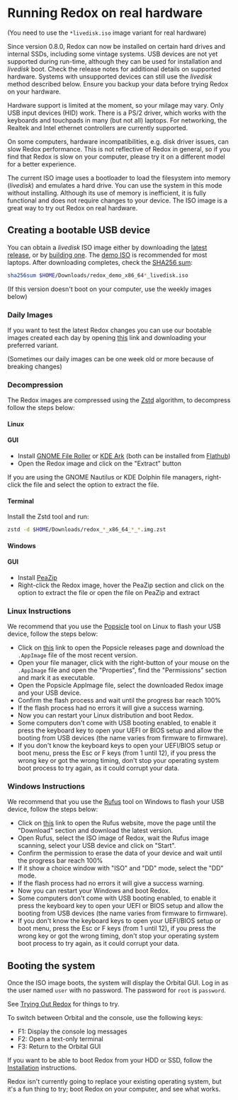 # Running Redox on real hardware

(You need to use the `*livedisk.iso` image variant for real hardware)

Since version 0.8.0, Redox can now be installed on certain hard drives and internal SSDs, including some vintage systems. USB devices are not yet supported during run-time, although they can be used for installation and *livedisk* boot. Check the release notes for additional details on supported hardware. Systems with unsupported devices can still use the *livedisk* method described below. Ensure you backup your data before trying Redox on your hardware.

Hardware support is limited at the moment, so your milage may vary. Only USB input devices (HID) work. There is a PS/2 driver, which works with the keyboards and touchpads in many (but not all) laptops. For networking, the Realtek and Intel ethernet controllers are currently supported.

On some computers, hardware incompatibilities, e.g. disk driver issues, can slow Redox performance. This is not reflective of Redox in general, so if you find that Redox is slow on your computer, please try it on a different model for a better experience.

The current ISO image uses a bootloader to load the filesystem into memory (*livedisk*) and emulates a hard drive. You can use the system in this mode without installing. Although its use of memory is inefficient, it is fully functional and does not require changes to your device. The ISO image is a great way to try out Redox on real hardware. 

## Creating a bootable USB device

You can obtain a *livedisk* ISO image either by downloading the [latest release](https://static.redox-os.org/releases/0.8.0/x86_64/), or by [building one](./ch02-05-building-redox.md). The [demo ISO](https://static.redox-os.org/releases/0.8.0/x86_64/redox_demo_x86_64_2022-11-23_638_livedisk.iso) is recommended for most laptops. After downloading completes, check the [SHA256 sum](https://static.redox-os.org/releases/0.8.0/x86_64/SHA256SUM):

```sh
sha256sum $HOME/Downloads/redox_demo_x86_64*_livedisk.iso
```

(If this version doesn't boot on your computer, use the weekly images below)

### Daily Images

If you want to test the latest Redox changes you can use our bootable images created each day by opening [this](https://static.redox-os.org/img) link and downloading your preferred variant.

(Sometimes our daily images can be one week old or more because of breaking changes)

### Decompression

The Redox images are compressed using the [Zstd](https://github.com/facebook/zstd) algorithm, to decompress follow the steps below:

#### Linux

#### GUI

- Install [GNOME File Roller](https://gitlab.gnome.org/GNOME/file-roller) or [KDE Ark](https://apps.kde.org/ark/) (both can be installed from [Flathub](https://flathub.org/))
- Open the Redox image and click on the "Extract" button

If you are using the GNOME Nautilus or KDE Dolphin file managers, right-click the file and select the option to extract the file.

#### Terminal

Install the Zstd tool and run:

```sh
zstd -d $HOME/Downloads/redox_*_x86_64_*_*.img.zst
```

#### Windows

#### GUI

- Install [PeaZip](https://peazip.github.io/)
- Right-click the Redox image, hover the PeaZip section and click on the option to extract the file or open the file on PeaZip and extract

### Linux Instructions

We recommend that you use the [Popsicle](https://github.com/pop-os/popsicle) tool on Linux to flash your USB device, follow the steps below:

- Click on [this](https://github.com/pop-os/popsicle/releases) link to open the Popsicle releases page and download the `.AppImage` file of the most recent version.
- Open your file manager, click with the right-button of your mouse on the `.AppImage` file and open the "Properties", find the "Permissions" section and mark it as executable.
- Open the Popsicle AppImage file, select the downloaded Redox image and your USB device.
- Confirm the flash process and wait until the progress bar reach 100%
- If the flash process had no errors it will give a success warning.
- Now you can restart your Linux distribution and boot Redox.
- Some computers don't come with USB booting enabled, to enable it press the keyboard key to open your UEFI or BIOS setup and allow the booting from USB devices (the name varies from firmware to firmware).
- If you don't know the keyboard keys to open your UEFI/BIOS setup or boot menu, press the Esc or F keys (from 1 until 12), if you press the wrong key or got the wrong timing, don't stop your operating system boot process to try again, as it could corrupt your data.

### Windows Instructions

We recommend that you use the [Rufus](https://rufus.ie/) tool on Windows to flash your USB device, follow the steps below:

- Click on [this](https://rufus.ie/) link to open the Rufus website, move the page until the "Download" section and download the latest version.
- Open Rufus, select the ISO image of Redox, wait the Rufus image scanning, select your USB device and click on "Start".
- Confirm the permission to erase the data of your device and wait until the progress bar reach 100%
- If it show a choice window with "ISO" and "DD" mode, select the "DD" mode.
- If the flash process had no errors it will give a success warning.
- Now you can restart your Windows and boot Redox.
- Some computers don't come with USB booting enabled, to enable it press the keyboard key to open your UEFI or BIOS setup and allow the booting from USB devices (the name varies from firmware to firmware).
- If you don't know the keyboard keys to open your UEFI/BIOS setup or boot menu, press the Esc or F keys (from 1 until 12), if you press the wrong key or got the wrong timing, don't stop your operating system boot process to try again, as it could corrupt your data.

## Booting the system

Once the ISO image boots, the system will display the Orbital GUI. Log in as the user named `user` with no password. The password for `root` is `password`.

See [Trying Out Redox](./ch02-04-trying-out-redox.md) for things to try.

To switch between Orbital and the console, use the following keys:

- F1: Display the console log messages
- F2: Open a text-only terminal
- F3: Return to the Orbital GUI

If you want to be able to boot Redox from your HDD or SSD, follow the [Installation](./ch02-03-installing.md) instructions.

Redox isn't currently going to replace your existing operating system, but it's a fun thing to try; boot Redox on your computer, and see what works.
